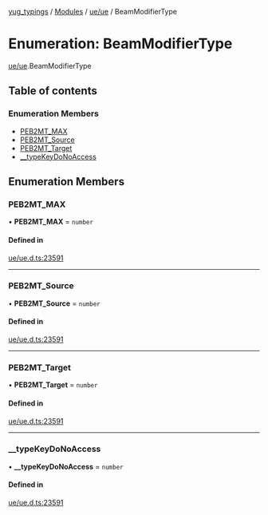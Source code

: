 [yug_typings](../README.md) / [Modules](../modules.md) / [ue/ue](../modules/ue_ue.md) / BeamModifierType

# Enumeration: BeamModifierType

[ue/ue](../modules/ue_ue.md).BeamModifierType

## Table of contents

### Enumeration Members

- [PEB2MT\_MAX](ue_ue.BeamModifierType.md#peb2mt_max)
- [PEB2MT\_Source](ue_ue.BeamModifierType.md#peb2mt_source)
- [PEB2MT\_Target](ue_ue.BeamModifierType.md#peb2mt_target)
- [\_\_typeKeyDoNoAccess](ue_ue.BeamModifierType.md#__typekeydonoaccess)

## Enumeration Members

### PEB2MT\_MAX

• **PEB2MT\_MAX** = `number`

#### Defined in

[ue/ue.d.ts:23591](https://github.com/YugMetaverse/yug_typings/blob/25cad34/ue/ue.d.ts#L23591)

___

### PEB2MT\_Source

• **PEB2MT\_Source** = `number`

#### Defined in

[ue/ue.d.ts:23591](https://github.com/YugMetaverse/yug_typings/blob/25cad34/ue/ue.d.ts#L23591)

___

### PEB2MT\_Target

• **PEB2MT\_Target** = `number`

#### Defined in

[ue/ue.d.ts:23591](https://github.com/YugMetaverse/yug_typings/blob/25cad34/ue/ue.d.ts#L23591)

___

### \_\_typeKeyDoNoAccess

• **\_\_typeKeyDoNoAccess** = `number`

#### Defined in

[ue/ue.d.ts:23591](https://github.com/YugMetaverse/yug_typings/blob/25cad34/ue/ue.d.ts#L23591)
